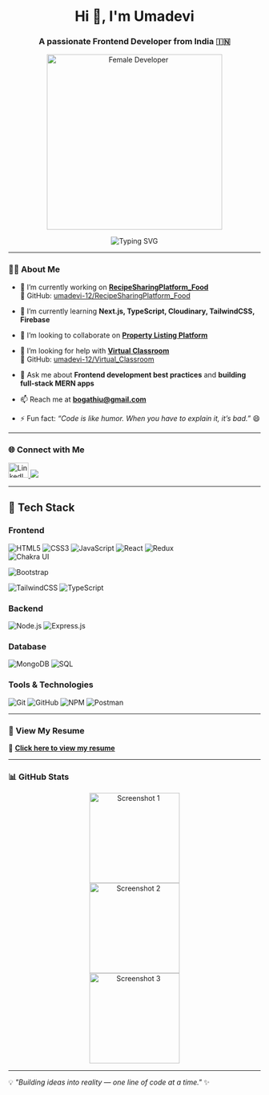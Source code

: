 <h1 align="center">Hi 👋, I'm Umadevi</h1>
<h3 align="center">A passionate Frontend Developer from India 🇮🇳</h3>

<p align="center">
  <a href="https://res.cloudinary.com/dk8x0cl0c/image/upload/v1759664912/coding_img_l57yfu.avif" target="_blank">
    <img src="https://res.cloudinary.com/dk8x0cl0c/image/upload/v1759664912/coding_img_l57yfu.avif" alt="Female Developer" width="350"/>
  </a>
</p>

<p align="center">
  <img src="https://readme-typing-svg.demolab.com?font=Poppins&weight=700&size=24&pause=1000&color=FF69B4&center=true&width=400&lines=Aspiring+Full+Stack+Developer;React+%7C+Firebase+%7C+TailwindCSS;Building+Interactive+Web+Apps" alt="Typing SVG" />
</p>


---

### 👩‍💻 About Me  

- 🔭 I’m currently working on **[RecipeSharingPlatform_Food](https://benevolent-froyo-5df7f2.netlify.app/)**  
  📂 GitHub: [umadevi-12/RecipeSharingPlatform_Food](https://github.com/umadevi-12/RecipeSharingPlatform_Food)

- 🌱 I’m currently learning **Next.js, TypeScript, Cloudinary, TailwindCSS, Firebase**

- 👯 I’m looking to collaborate on **[Property Listing Platform](https://wondrous-truffle-b8ccaa.netlify.app/)**

- 🤝 I’m looking for help with **[Virtual Classroom](https://virtual-classroom-rkan.vercel.app/)**  
  📂 GitHub: [umadevi-12/Virtual_Classroom](https://github.com/umadevi-12/Virtual_Classroom)

- 💬 Ask me about **Frontend development best practices** and **building full-stack MERN apps**

- 📫 Reach me at **bogathiu@gmail.com**

- ⚡ Fun fact: *“Code is like humor. When you have to explain it, it’s bad.”* 😄  

---

### 🌐 Connect with Me  
<p align="left">
  <a href="https://www.linkedin.com/in/umadevi-bogathi-58404b312" target="_blank">
    <img src="https://raw.githubusercontent.com/rahuldkjain/github-profile-readme-generator/master/src/images/icons/Social/linked-in-alt.svg" alt="LinkedIn" height="30" width="40" />
  </a>
  <a href="mailto:bogathiu@gmail.com">
    <img src="https://img.shields.io/badge/Gmail-D14836?style=for-the-badge&logo=gmail&logoColor=white" />
  </a>
</p>

---

## 🚀 Tech Stack  

### Frontend  
![HTML5](https://img.shields.io/badge/HTML5-E34F26?style=for-the-badge&logo=html5&logoColor=white) 
![CSS3](https://img.shields.io/badge/CSS3-1572B6?style=for-the-badge&logo=css3&logoColor=white) 
![JavaScript](https://img.shields.io/badge/JavaScript-F7DF1E?style=for-the-badge&logo=javascript&logoColor=black) 
![React](https://img.shields.io/badge/React-20232A?style=for-the-badge&logo=react&logoColor=61DAFB) 
![Redux](https://img.shields.io/badge/Redux-764ABC?style=for-the-badge&logo=redux&logoColor=white)  
![Chakra UI](https://img.shields.io/badge/Chakra--UI-319795?style=for-the-badge&logo=chakra-ui&logoColor=white) 

![Bootstrap](https://img.shields.io/badge/Bootstrap-7952B3?style=for-the-badge&logo=bootstrap&logoColor=white) 

![TailwindCSS](https://img.shields.io/badge/Tailwind_CSS-38B2AC?style=for-the-badge&logo=tailwind-css&logoColor=white) 
![TypeScript](https://img.shields.io/badge/TypeScript-007ACC?style=for-the-badge&logo=typescript&logoColor=white)  

### Backend  
![Node.js](https://img.shields.io/badge/Node.js-43853D?style=for-the-badge&logo=node.js&logoColor=white) 
![Express.js](https://img.shields.io/badge/Express.js-000000?style=for-the-badge&logo=express&logoColor=white) 


### Database  
![MongoDB](https://img.shields.io/badge/MongoDB-4EA94B?style=for-the-badge&logo=mongodb&logoColor=white) 
![SQL](https://img.shields.io/badge/SQL-336791?style=for-the-badge&logo=postgresql&logoColor=white)  

### Tools & Technologies  
![Git](https://img.shields.io/badge/Git-F05032?style=for-the-badge&logo=git&logoColor=white) 
![GitHub](https://img.shields.io/badge/GitHub-181717?style=for-the-badge&logo=github&logoColor=white) 
![NPM](https://img.shields.io/badge/NPM-CB3837?style=for-the-badge&logo=npm&logoColor=white) 
![Postman](https://img.shields.io/badge/Postman-FF6C37?style=for-the-badge&logo=postman&logoColor=white) 


---

### 📄 View My Resume  
🎯 [**Click here to view my resume**](https://drive.google.com/file/d/1iCDrxeXZ_oqKYqxy1j_tnil9FMNFn_FI/preview)

---

### 📊 GitHub Stats  

<p align="center">
  <img src="https://res.cloudinary.com/dk8x0cl0c/image/upload/v1759552394/Screenshot_2025-10-04_095922_rzce9u.png" alt="Screenshot 1" height="180"/>
  <br/>
  <img src="https://res.cloudinary.com/dk8x0cl0c/image/upload/v1759552363/Screenshot_2025-10-04_095941_k5u98t.png" alt="Screenshot 2" height="180"/>
  <br/>
  <img src="https://res.cloudinary.com/dk8x0cl0c/image/upload/v1759497814/Screenshot_2025-10-03_185315_yxjytt.png" alt="Screenshot 3" height="180"/>
</p>

---

💡 *"Building ideas into reality — one line of code at a time."* ✨
